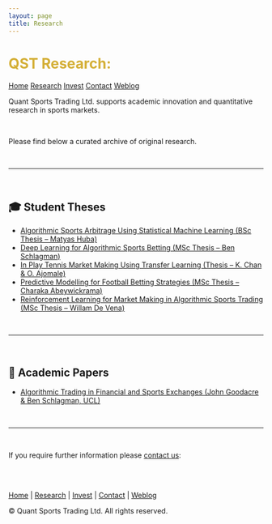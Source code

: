 ```yaml
---
layout: page
title: Research
---
```


<div class="flex flex-wrap items-center justify-between mb-8">
  <h1 class="text-4xl font-bold" style="color: #D4AF37;">QST Research:</h1>
  <div class="flex flex-wrap justify-end gap-4 mt-4 sm:mt-0">
    <a href="/" class="button-link">Home</a>
    <a href="/research" class="button-link">Research</a>
    <a href="/investors" class="button-link">Invest</a>
    <a href="/contact" class="button-link">Contact</a>
    <a href="/weblog" class="button-link">Weblog</a>
  </div>
</div>

Quant Sports Trading Ltd. supports academic innovation and quantitative research in sports markets.

<br>

Please find below a curated archive of original research.

<br>

---

<br>

## 🎓 Student Theses

<div class="mt-6 mb-6 space-y-6">

- [Algorithmic Sports Arbitrage Using Statistical Machine Learning (BSc Thesis – Matyas Huba)](/docs/Algorithmic%20Sports%20Arbitrage%20Using%20Statistical%20Machine%20Learning%20BSc%20Thesis%20Matyas%20Huba.pdf)
- [Deep Learning for Algorithmic Sports Betting (MSc Thesis – Ben Schlagman)](/docs/Deep%20Learning%20for%20Algorithmic%20Sports%20Betting%20MSc%20Thesis%20Ben%20Schlagman.pdf)
- [In Play Tennis Market Making Using Transfer Learning (Thesis – K. Chan & O. Ajomale)](/docs/In%20Play%20Tennis%20Market%20Making%20Using%20Transfer%20Learning%20Based%20LSTM%20And%20Enhanced%20Markov%20Models%20Thesis%20K%20Chan%20And%20O%20Ajomale.pdf)
- [Predictive Modelling for Football Betting Strategies (MSc Thesis – Charaka Abeywickrama)](/docs/Predictive%20Modelling%20for%20Football%20Betting%20Strategies%20MSc%20Thesis%20Charaka%20Abeywickrama.pdf)
- [Reinforcement Learning for Market Making in Algorithmic Sports Trading (MSc Thesis – Willam De Vena)](/docs/Reinforcement%20learning%20for%20market%20making%20in%20algorithmic%20sports%20trading%20MSc%20Thesis%20Willam%20De%20Vena.pdf)

</div>

<br>

---

<br>

## 📄 Academic Papers

<div class="mt-6 mb-10">

- [Algorithmic Trading in Financial and Sports Exchanges (John Goodacre & Ben Schlagman, UCL)](/docs/Algo-Trading-of-Sports-Exchanges.pdf)

</div>

<br>

---

<br>

If you require further information please [contact us](/contact):

<br><br>

<div class="text-center text-sm text-gray-400 mt-8">
  <p>
    <a href="/" class="hover:underline">Home</a> |
    <a href="/research" class="hover:underline">Research</a> |
    <a href="/investors" class="hover:underline">Invest</a> |
    <a href="/contact" class="hover:underline">Contact</a> |
    <a href="/weblog" class="hover:underline">Weblog</a>
  </p>
  <p class="mt-4">&copy; Quant Sports Trading Ltd. All rights reserved.</p>
</div>
